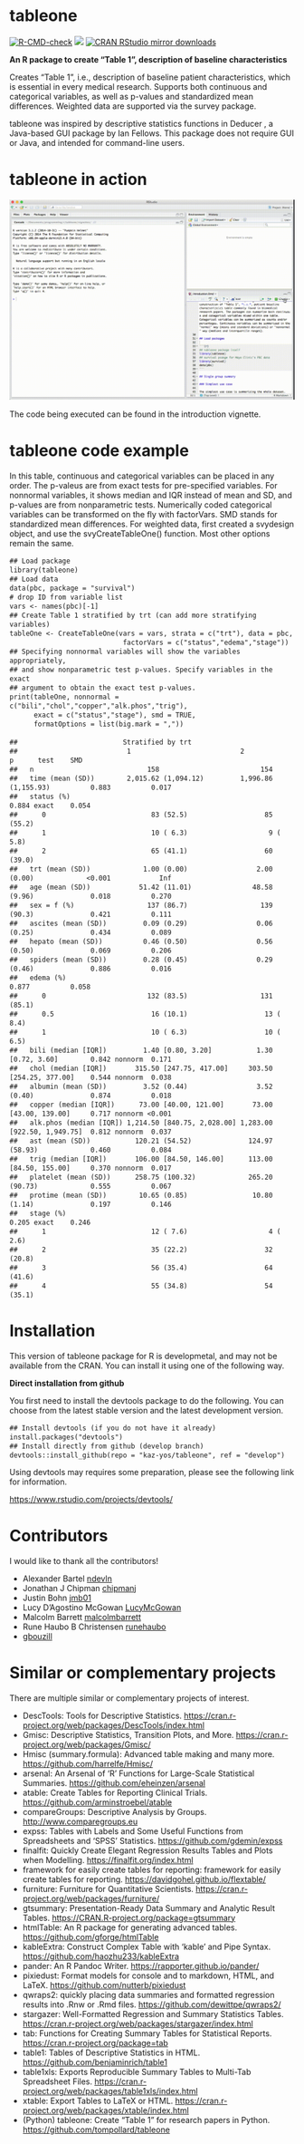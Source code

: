 tableone
========

[![R-CMD-check](https://github.com/kaz-yos/tableone/workflows/R-CMD-check/badge.svg)](https://github.com/kaz-yos/tableone/actions)
[![](https://www.r-pkg.org/badges/version/tableone)](https://www.r-pkg.org/pkg/tableone)
[![CRAN RStudio mirror
downloads](https://cranlogs.r-pkg.org/badges/tableone)](https://www.r-pkg.org/pkg/tableone)

**An R package to create “Table 1”, description of baseline
characteristics**

Creates “Table 1”, i.e., description of baseline patient
characteristics, which is essential in every medical research. Supports
both continuous and categorical variables, as well as p-values and
standardized mean differences. Weighted data are supported via the
survey package.

tableone was inspired by descriptive statistics functions in Deducer , a
Java-based GUI package by Ian Fellows. This package does not require GUI
or Java, and intended for command-line users.

tableone in action
==================

![screencast](man/figures/tableone.gif "screencast")

The code being executed can be found in the introduction vignette.

tableone code example
=====================

In this table, continuous and categorical variables can be placed in any
order. The p-valeus are from exact tests for pre-specified variables.
For nonnormal variables, it shows median and IQR instead of mean and SD,
and p-values are from nonparametric tests. Numerically coded categorical
variables can be transformed on the fly with factorVars. SMD stands for
standardized mean differences. For weighted data, first created a
svydesign object, and use the svyCreateTableOne() function. Most other
options remain the same.

    ## Load package
    library(tableone)
    ## Load data
    data(pbc, package = "survival")
    # drop ID from variable list
    vars <- names(pbc)[-1]
    ## Create Table 1 stratified by trt (can add more stratifying variables)
    tableOne <- CreateTableOne(vars = vars, strata = c("trt"), data = pbc,
                                factorVars = c("status","edema","stage"))
    ## Specifying nonnormal variables will show the variables appropriately,
    ## and show nonparametric test p-values. Specify variables in the exact
    ## argument to obtain the exact test p-values.
    print(tableOne, nonnormal = c("bili","chol","copper","alk.phos","trig"),
          exact = c("status","stage"), smd = TRUE,
          formatOptions = list(big.mark = ","))

    ##                          Stratified by trt
    ##                           1                           2                           p      test    SMD   
    ##   n                            158                         154                                         
    ##   time (mean (SD))        2,015.62 (1,094.12)         1,996.86 (1,155.93)          0.883          0.017
    ##   status (%)                                                                       0.884 exact    0.054
    ##      0                          83 (52.5)                   85 (55.2)                                  
    ##      1                          10 ( 6.3)                    9 ( 5.8)                                  
    ##      2                          65 (41.1)                   60 (39.0)                                  
    ##   trt (mean (SD))             1.00 (0.00)                 2.00 (0.00)             <0.001            Inf
    ##   age (mean (SD))            51.42 (11.01)               48.58 (9.96)              0.018          0.270
    ##   sex = f (%)                  137 (86.7)                  139 (90.3)              0.421          0.111
    ##   ascites (mean (SD))         0.09 (0.29)                 0.06 (0.25)              0.434          0.089
    ##   hepato (mean (SD))          0.46 (0.50)                 0.56 (0.50)              0.069          0.206
    ##   spiders (mean (SD))         0.28 (0.45)                 0.29 (0.46)              0.886          0.016
    ##   edema (%)                                                                        0.877          0.058
    ##      0                         132 (83.5)                  131 (85.1)                                  
    ##      0.5                        16 (10.1)                   13 ( 8.4)                                  
    ##      1                          10 ( 6.3)                   10 ( 6.5)                                  
    ##   bili (median [IQR])         1.40 [0.80, 3.20]           1.30 [0.72, 3.60]        0.842 nonnorm  0.171
    ##   chol (median [IQR])       315.50 [247.75, 417.00]     303.50 [254.25, 377.00]    0.544 nonnorm  0.038
    ##   albumin (mean (SD))         3.52 (0.44)                 3.52 (0.40)              0.874          0.018
    ##   copper (median [IQR])      73.00 [40.00, 121.00]       73.00 [43.00, 139.00]     0.717 nonnorm <0.001
    ##   alk.phos (median [IQR]) 1,214.50 [840.75, 2,028.00] 1,283.00 [922.50, 1,949.75]  0.812 nonnorm  0.037
    ##   ast (mean (SD))           120.21 (54.52)              124.97 (58.93)             0.460          0.084
    ##   trig (median [IQR])       106.00 [84.50, 146.00]      113.00 [84.50, 155.00]     0.370 nonnorm  0.017
    ##   platelet (mean (SD))      258.75 (100.32)             265.20 (90.73)             0.555          0.067
    ##   protime (mean (SD))        10.65 (0.85)                10.80 (1.14)              0.197          0.146
    ##   stage (%)                                                                        0.205 exact    0.246
    ##      1                          12 ( 7.6)                    4 ( 2.6)                                  
    ##      2                          35 (22.2)                   32 (20.8)                                  
    ##      3                          56 (35.4)                   64 (41.6)                                  
    ##      4                          55 (34.8)                   54 (35.1)

Installation
============

This version of tableone package for R is developmetal, and may not be
available from the CRAN. You can install it using one of the following
way.

**Direct installation from github**

You first need to install the devtools package to do the following. You
can choose from the latest stable version and the latest development
version.

    ## Install devtools (if you do not have it already)
    install.packages("devtools")
    ## Install directly from github (develop branch)
    devtools::install_github(repo = "kaz-yos/tableone", ref = "develop")

Using devtools may requires some preparation, please see the following
link for information.

<https://www.rstudio.com/projects/devtools/>

Contributors
============

I would like to thank all the contributors!

-   Alexander Bartel [ndevln](https://github.com/ndevln)
-   Jonathan J Chipman [chipmanj](https://github.com/chipmanj)
-   Justin Bohn [jmb01](https://github.com/jmb01)
-   Lucy D’Agostino McGowan
    [LucyMcGowan](https://github.com/LucyMcGowan)
-   Malcolm Barrett [malcolmbarrett](https://github.com/malcolmbarrett)
-   Rune Haubo B Christensen [runehaubo](https://github.com/runehaubo)
-   [gbouzill](https://github.com/gbouzill)

Similar or complementary projects
=================================

There are multiple similar or complementary projects of interest.

-   DescTools: Tools for Descriptive Statistics.
    <https://cran.r-project.org/web/packages/DescTools/index.html>
-   Gmisc: Descriptive Statistics, Transition Plots, and More.
    <https://cran.r-project.org/web/packages/Gmisc/>
-   Hmisc (summary.formula): Advanced table making and many more.
    <https://github.com/harrelfe/Hmisc/>
-   arsenal: An Arsenal of ‘R’ Functions for Large-Scale Statistical
    Summaries. <https://github.com/eheinzen/arsenal>
-   atable: Create Tables for Reporting Clinical Trials.
    <https://github.com/arminstroebel/atable>
-   compareGroups: Descriptive Analysis by Groups.
    <http://www.comparegroups.eu>
-   expss: Tables with Labels and Some Useful Functions from
    Spreadsheets and ‘SPSS’ Statistics.
    <https://github.com/gdemin/expss>
-   finalfit: Quickly Create Elegant Regression Results Tables and Plots
    when Modelling. <https://finalfit.org/index.html>
-   framework for easily create tables for reporting: framework for
    easily create tables for reporting.
    <https://davidgohel.github.io/flextable/>
-   furniture: Furniture for Quantitative Scientists.
    <https://cran.r-project.org/web/packages/furniture/>
-   gtsummary: Presentation-Ready Data Summary and Analytic Result
    Tables. <https://CRAN.R-project.org/package=gtsummary>
-   htmlTable: An R package for generating advanced tables.
    <https://github.com/gforge/htmlTable>
-   kableExtra: Construct Complex Table with ‘kable’ and Pipe Syntax.
    <https://github.com/haozhu233/kableExtra>
-   pander: An R Pandoc Writer. <https://rapporter.github.io/pander/>
-   pixiedust: Format models for console and to markdown, HTML, and
    LaTeX. <https://github.com/nutterb/pixiedust>
-   qwraps2: quickly placing data summaries and formatted regression
    results into .Rnw or .Rmd files.
    <https://github.com/dewittpe/qwraps2/>
-   stargazer: Well-Formatted Regression and Summary Statistics Tables.
    <https://cran.r-project.org/web/packages/stargazer/index.html>
-   tab: Functions for Creating Summary Tables for Statistical Reports.
    <https://cran.r-project.org/package=tab>
-   table1: Tables of Descriptive Statistics in HTML.
    <https://github.com/benjaminrich/table1>
-   table1xls: Exports Reproducible Summary Tables to Multi-Tab
    Spreadsheet Files.
    <https://cran.r-project.org/web/packages/table1xls/index.html>
-   xtable: Export Tables to LaTeX or HTML.
    <https://cran.r-project.org/web/packages/xtable/index.html>
-   (Python) tableone: Create “Table 1” for research papers in Python.
    <https://github.com/tompollard/tableone>
